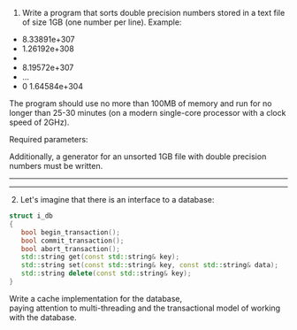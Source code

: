 1. Write a program that sorts double precision numbers stored in a text file of size 1GB (one number per line). 
Example: 
* 8.33891e+307 
* 1.26192e+308 
* 
* 8.19572e+307 
* ... 
* 0 
1.64584e+304​
 
The program should use no more than 100MB of memory and run for no longer than 25-30 minutes (on a 
modern single-core processor with a clock speed of 2GHz).​
 
Required parameters: 
   <name of unsorted file>  <name of sorted file>​
 
Additionally, a generator for an unsorted 1GB file with double precision numbers must be written. 
 
-------------------------------------------------------------------------------------------------------------- 
 
---------------------------------------------------------------------------------------------------------------- 
​
2. Let's imagine that there is an interface to a database: 
 ```cpp
struct i_db 
{ 
    bool begin_transaction(); 
    bool commit_transaction(); 
    bool abort_transaction(); 
    std::string get(const std::string& key); 
    std::string set(const std::string& key, const std::string& data); 
    std::string delete(const std::string& key); 
} 
```
Write a cache implementation for the database,  
paying attention to multi-threading and the transactional model of working with the database. 